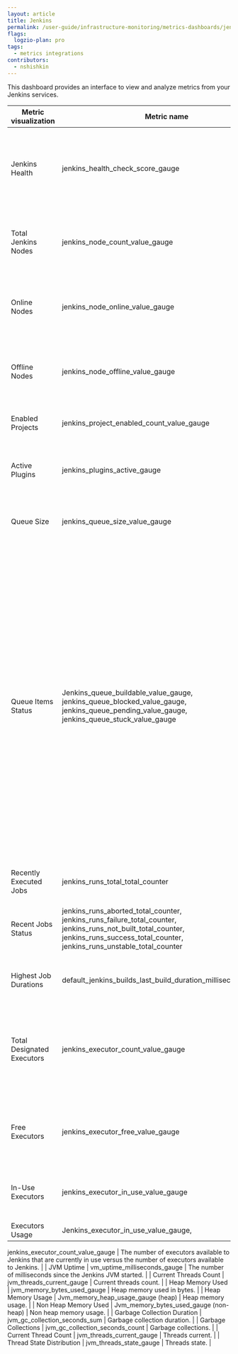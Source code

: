 ```yaml
---
layout: article
title: Jenkins
permalink: /user-guide/infrastructure-monitoring/metrics-dashboards/jenkins.html 
flags:
  logzio-plan: pro
tags:
  - metrics integrations
contributors:
  - nshishkin
---
```


This dashboard provides an interface to view and analyze metrics from your Jenkins services.

| Metric visualization        | Metric name                                                                                                                                                                                                | Description                                                                                                                                                                                                                                                                                                                                                                 |
| --------------------------- | ---------------------------------------------------------------------------------------------------------------------------------------------------------------------------------------------------------- | --------------------------------------------------------------------------------------------------------------------------------------------------------------------------------------------------------------------------------------------------------------------------------------------------------------------------------------------------------------------------- |
| Jenkins Health              | jenkins\_health\_check\_score\_gauge                                                                                                                                                                       | The ratio of health checks reporting success to the total number of health checks.                                                                                                                                                                                                                                                                                          |
| Total Jenkins Nodes         | jenkins\_node\_count\_value\_gauge                                                                                                                                                                         | The number of build nodes available to Jenkins, both on-line and off-line.                                                                                                                                                                                                                                                                                                  |
| Online Nodes                | jenkins\_node\_online\_value\_gauge                                                                                                                                                                        | The number of build nodes available to Jenkins and currently on-line.                                                                                                                                                                                                                                                                                                       |
| Offline Nodes | jenkins\_node\_offline\_value\_gauge                                                                                                                                                                       | The number of build nodes available to Jenkins but currently off-line.                                                                                                                                                                                                                                                                                                      |
| Enabled Projects | jenkins\_project\_enabled\_count\_value\_gauge  | Enabled projects of Freestyle type |
| Active Plugins | jenkins\_plugins\_active\_gauge                                                                                                                                                                            | The number of plugins in the Jenkins instance that started successfully.                                                                                                                                                                                                                                                                                                    |
| Queue Size                  | jenkins\_queue\_size\_value\_gauge                                                                                                                                                                         | The number of jobs that are in the Jenkins build queue.                                                                                                                                                                                                                                                                                                                     |
| Queue Items Status          | Jenkins\_queue\_buildable\_value\_gauge, jenkins\_queue\_blocked\_value\_gauge, jenkins\_queue\_pending\_value\_gauge, jenkins\_queue\_stuck\_value\_gauge                                                 | The number of jobs that are in the Jenkins build queue and currently in the blocked state, the number of jobs that are in the Jenkins build queue and currently in the blocked state, the number of jobs that are in the Jenkins build queue and currently in the blocked state, the number of jobs that are in the Jenkins build queue and currently in the blocked state. |
| Recently Executed Jobs      | jenkins\_runs\_total\_total\_counter                                                                                                                                                                       | Total count of executed jobs.                                                                                                                                                                                                                                                                                                                                               |
| Recent Jobs Status          | jenkins\_runs\_aborted\_total\_counter, jenkins\_runs\_failure\_total\_counter, jenkins\_runs\_not\_built\_total\_counter, jenkins\_runs\_success\_total\_counter, jenkins\_runs\_unstable\_total\_counter | Total counts of aborted, failed, not built, successful and unstable jobs.                                                                                                                                                                                                                                                                                                   |
| Highest Job Durations | default\_jenkins\_builds\_last\_build\_duration\_milliseconds\_gauge                                                                                                                                       | Duration of the last builds in milliseconds.                                                                                                                                                                                                                                                                                                                                |
| Total Designated Executors  | jenkins\_executor\_count\_value\_gauge                                                                                                                                                                     | The number of executors available to Jenkins. This corresponds to the sum of all the executors of all the on-line nodes.                                                                                                                                                                                                                                                    |
| Free Executors              | jenkins\_executor\_free\_value\_gauge                                                                                                                                                                      | The number of executors available to Jenkins that are not currently in use.                                                                                                                                                                                                                                                                                                 |
| In-Use Executors            | jenkins\_executor\_in\_use\_value\_gauge                                                                                                                                                                   | The number of executors available to Jenkins that are currently in use.                                                                                                                                                                                                                                                                                                     |
| Executors Usage  | Jenkins\_executor\_in\_use\_value\_gauge, 

jenkins\_executor\_count\_value\_gauge                                                                                                          | The number of executors available to Jenkins that are currently in use versus the number of executors available to Jenkins.                                                                                                                                                                                                                                                 |
| JVM Uptime      | vm\_uptime\_milliseconds\_gauge                                                                                                                                                                            | The number of milliseconds since the Jenkins JVM started.                                                                                                                                                                                                                                                                                                                   |
| Current Threads Count | jvm\_threads\_current\_gauge                                                                                                                                                                               | Current threads count.                                                                                                                                                                                                                                                                                                                                                      |
| Heap Memory Used            | jvm\_memory\_bytes\_used\_gauge                                                                                                                                                                            | Heap memory used in bytes.                                                                                                                                                                                                                                                                                                                                                  |
| Heap Memory Usage | Jvm\_memory\_heap\_usage\_gauge (heap)                                                                                                                                                                     | Heap memory usage.                                                                                                                                                                                                                                                                                                                                                          |
| Non Heap Memory Used        | Jvm\_memory\_bytes\_used\_gauge (non-heap)                                                                                                                                                                 | Non heap memory usage.                                                                                                                                                                                                                                                                                                                                                      |
| Garbage Collection Duration | jvm\_gc\_collection\_seconds\_sum                                                                                                                                                                          | Garbage collection duration.                                                                                                                                                                                                                                                                                                                                                |
| Garbage Collections         | jvm\_gc\_collection\_seconds\_count                                                                                                                                                                        | Garbage collections.                                                                                                                                                                                                                                                                                                                                                        |
| Current Thread Count        | jvm\_threads\_current\_gauge                                                                                                                                                                               | Threads current.                                                                                                                                                                                                                                                                                                                                                            |
| Thread State Distribution   | jvm\_threads\_state\_gauge                                                                                                                                                                                 | Threads state.                                                                                                                                                                                                                                                                                                                                                              |
